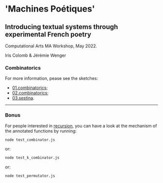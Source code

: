 # 'Machines Poétiques'
## Introducing textual systems through experimental French poetry

Computational Arts MA Workshop, May 2022.

Iris Colomb & Jérémie Wenger

### Combinatorics

For more information, pease see the sketches:
- [01.combinatorics](01.combinatorics/sketch.js);
- [02.combinatorics](02.combinatorics/sketch.js);
- [03.sestina](03.sestina/sketch.js).

---

### Bonus

For people interested in [recursion](https://en.wikipedia.org/wiki/Recursion_(computer_science)), you can have a look at the mechanism of the annotated functions by running:

```zsh
node test_combinator.js
```

or:

```zsh
node test_k_combinator.js
```

or:

```zsh
node test_permutator.js
```
